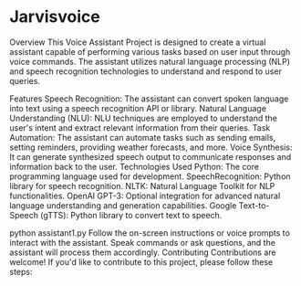 # Jarvisvoice
Overview
This Voice Assistant Project is designed to create a virtual assistant capable of performing various tasks based on user input through voice commands. The assistant utilizes natural language processing (NLP) and speech recognition technologies to understand and respond to user queries.

Features
Speech Recognition: The assistant can convert spoken language into text using a speech recognition API or library.
Natural Language Understanding (NLU): NLU techniques are employed to understand the user's intent and extract relevant information from their queries.
Task Automation: The assistant can automate tasks such as sending emails, setting reminders, providing weather forecasts, and more.
Voice Synthesis: It can generate synthesized speech output to communicate responses and information back to the user.
Technologies Used
Python: The core programming language used for development.
SpeechRecognition: Python library for speech recognition.
NLTK: Natural Language Toolkit for NLP functionalities.
OpenAI GPT-3: Optional integration for advanced natural language understanding and generation capabilities.
Google Text-to-Speech (gTTS): Python library to convert text to speech.

python assistant1.py
Follow the on-screen instructions or voice prompts to interact with the assistant.
Speak commands or ask questions, and the assistant will process them accordingly.
Contributing
Contributions are welcome! If you'd like to contribute to this project, please follow these steps:
